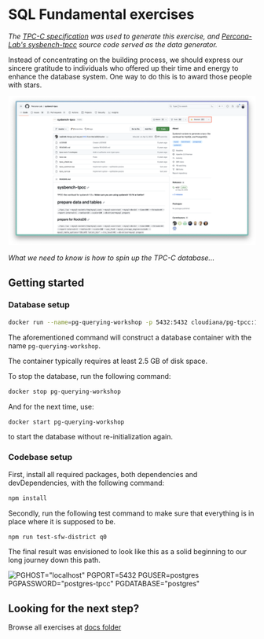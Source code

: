 # SQL Fundamental exercises

*The [TPC-C specification](https://www.tpc.org/tpcc/default5.asp) was used to generate this exercise, and [Percona-Lab's sysbench-tpcc](https://github.com/Percona-Lab/sysbench-tpcc) source code served as the data generator.*

Instead of concentrating on the building process, we should express our sincere gratitude to individuals who offered up their time and energy to enhance the database system. One way to do this is to award those people with stars.

![How to give a star](docs/assets/stars.png)

*What we need to know is how to spin up the TPC-C database...*

## Getting started

### Database setup

```sh
docker run --name=pg-querying-workshop -p 5432:5432 cloudiana/pg-tpcc:1.1-1X-WITH-INDEX
```

The aforementioned command will construct a database container with the name `pg-querying-workshop`.

The container typically requires at least 2.5 GB of disk space.

To stop the database, run the following command:
```sh
docker stop pg-querying-workshop
```

And for the next time, use:
```sh
docker start pg-querying-workshop
```
to start the database without re-initialization again.

### Codebase setup

First, install all required packages, both dependencies and devDependencies, with the following command:
```sh
npm install
```

Secondly, run the following test command to make sure that everything is in place where it is supposed to be.

```sh
npm run test-sfw-district q0
```

The final result was envisioned to look like this as a solid beginning to our long journey down this path.

![
PGHOST="localhost"
PGPORT=5432
PGUSER=postgres
PGPASSWORD="postgres-tpcc"
PGDATABASE="postgres"
](/docs/assets/the-beginning.png)

## Looking for the next step?

Browse all exercises at [docs folder](docs/exercises.md)